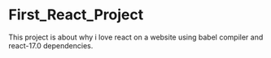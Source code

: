# First_React_Project

This project is about why i love react on a website using babel compiler and react-17.0 dependencies. 
